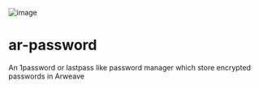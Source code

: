 ![image](https://github.com/dragonkid/ar-password/assets/4601569/87d3f44b-1008-44af-adb8-28d1115b93d9)

# ar-password
An 1password or lastpass like password manager which store encrypted passwords in Arweave
